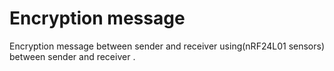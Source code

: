 # Encryption message
 Encryption message between sender and receiver using(nRF24L01 sensors) between sender and receiver .
